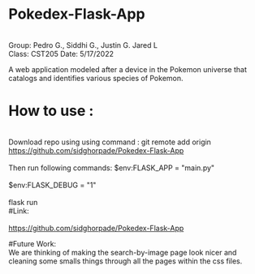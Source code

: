 # Pokedex-Flask-App

<br>Group: Pedro G., Siddhi G., Justin G. Jared L</br>
Class: CST205
Date: 5/17/2022

A web application modeled after a device in the Pokemon universe that catalogs and identifies various species of Pokemon.
 
# How to use :
<br>Download repo using using command : git remote add origin https://github.com/sidghorpade/Pokedex-Flask-App</br>
<br>Then run following commands:        $env:FLASK_APP = "main.py"</br>
<br>                                   $env:FLASK_DEBUG = "1"</br>
<br>                                   flask run</br>
#Link:</br>
<br>https://github.com/sidghorpade/Pokedex-Flask-App</br>

#Future Work: 
<br>We are thinking of making the search-by-image page look nicer and cleaning some smalls things through all the pages within the css files.</br>
